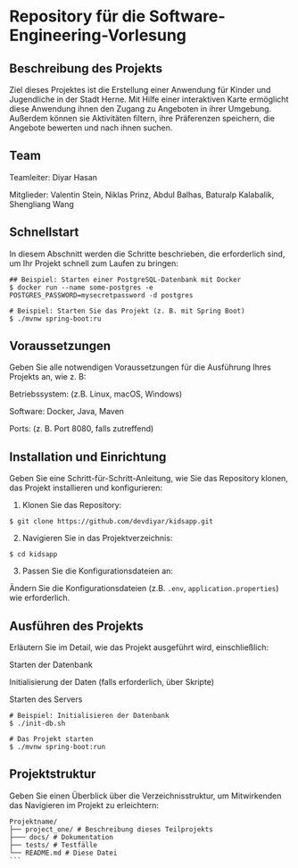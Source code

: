 # Repository für die Software-Engineering-Vorlesung

## Beschreibung des Projekts

Ziel dieses Projektes ist die Erstellung einer Anwendung für Kinder und Jugendliche in der Stadt Herne.
Mit Hilfe einer interaktiven Karte ermöglicht diese Anwendung ihnen den Zugang zu Angeboten in ihrer Umgebung.
Außerdem können sie Aktivitäten filtern, ihre Präferenzen speichern, die Angebote bewerten und nach ihnen suchen.

## Team

Teamleiter: Diyar Hasan

Mitglieder: Valentin Stein, Niklas Prinz, Abdul Balhas, Baturalp Kalabalik, Shengliang Wang


## Schnellstart

In diesem Abschnitt werden die Schritte beschrieben, die erforderlich sind, um Ihr Projekt schnell zum Laufen zu bringen:

```bash,ignore
## Beispiel: Starten einer PostgreSQL-Datenbank mit Docker
$ docker run --name some-postgres -e POSTGRES_PASSWORD=mysecretpassword -d postgres

# Beispiel: Starten Sie das Projekt (z. B. mit Spring Boot)
$ ./mvnw spring-boot:ru
```

## Voraussetzungen

Geben Sie alle notwendigen Voraussetzungen für die Ausführung Ihres Projekts an, wie z. B:

Betriebssystem: (z.B. Linux, macOS, Windows)

Software: Docker, Java, Maven

Ports: (z. B. Port 8080, falls zutreffend)

## Installation und Einrichtung

Geben Sie eine Schritt-für-Schritt-Anleitung, wie Sie das Repository klonen, das Projekt installieren und konfigurieren:

1. Klonen Sie das Repository:
```bash,ignore
$ git clone https://github.com/devdiyar/kidsapp.git
```

2. Navigieren Sie in das Projektverzeichnis:
```bash,ignore
$ cd kidsapp
```

3. Passen Sie die Konfigurationsdateien an:

Ändern Sie die Konfigurationsdateien (z.B. `.env`, `application.properties`) wie erforderlich.


## Ausführen des Projekts

Erläutern Sie im Detail, wie das Projekt ausgeführt wird, einschließlich:

Starten der Datenbank

Initialisierung der Daten (falls erforderlich, über Skripte)

Starten des Servers

```bash,ignore
# Beispiel: Initialisieren der Datenbank
$ ./init-db.sh

# Das Projekt starten
$ ./mvnw spring-boot:run
```

## Projektstruktur
Geben Sie einen Überblick über die Verzeichnisstruktur, um Mitwirkenden das Navigieren im Projekt zu erleichtern:
````bash,ignore
Projektname/
├── project_one/ # Beschreibung dieses Teilprojekts
├─── docs/ # Dokumentation
├── tests/ # Testfälle
└── README.md # Diese Datei
```